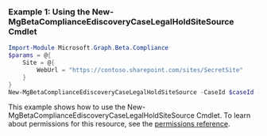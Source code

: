 ### Example 1: Using the New-MgBetaComplianceEdiscoveryCaseLegalHoldSiteSource Cmdlet
```powershell
Import-Module Microsoft.Graph.Beta.Compliance
$params = @{
	Site = @{
		WebUrl = "https://contoso.sharepoint.com/sites/SecretSite"
	}
}
New-MgBetaComplianceEdiscoveryCaseLegalHoldSiteSource -CaseId $caseId -LegalHoldId $legalHoldId -BodyParameter $params
```
This example shows how to use the New-MgBetaComplianceEdiscoveryCaseLegalHoldSiteSource Cmdlet.
To learn about permissions for this resource, see the [permissions reference](/graph/permissions-reference).
